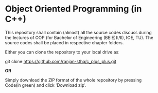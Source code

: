 # Object Oriented Programming (in C++)

This repository shall contain (almost) all the source codes discuss during the lectures of OOP (for Bachelor of Engineering (BEIE)(I/II), IOE, TU).
The source codes shall be placed in respective chapter folders.


Either you can clone the repository to your local drive as:

git clone https://github.com/ranjan-stha/c_plus_plus.git

<b>OR</b>

Simply download the ZIP format of the whole repository by pressing Code(in green) and click 'Download zip'.


